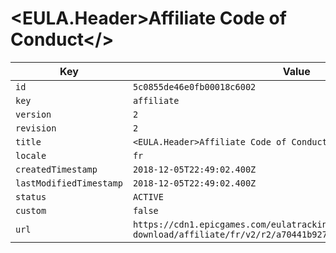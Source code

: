 # <EULA.Header>Affiliate Code of Conduct</>

| Key | Value |
| --- | ----- |
| `id` | `5c0855de46e0fb00018c6002` |
| `key` | `affiliate` |
| `version` | `2` |
| `revision` | `2` |
| `title` | `<EULA.Header>Affiliate Code of Conduct</>` |
| `locale` | `fr` |
| `createdTimestamp` | `2018-12-05T22:49:02.400Z` |
| `lastModifiedTimestamp` | `2018-12-05T22:49:02.400Z` |
| `status` | `ACTIVE` |
| `custom` | `false` |
| `url` | `https://cdn1.epicgames.com/eulatracking-download/affiliate/fr/v2/r2/a70441b9274fa90a04ec7aeacc147a0b.pdf` |
